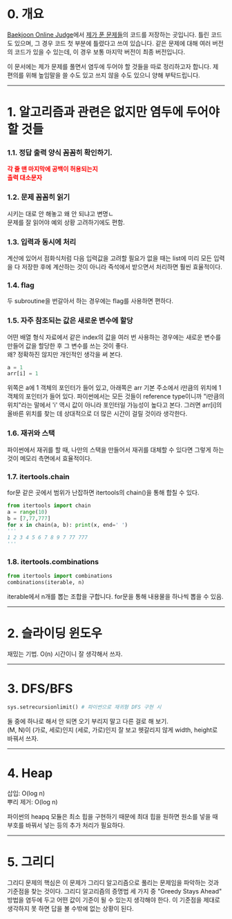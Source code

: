 # 0. 개요
[Baekjoon Online Judge](https://www.acmicpc.net/)에서 [제가 푼 문제들](https://www.acmicpc.net/user/twicedtna)의 코드를 저장하는 곳입니다. 틀린 코드도 있으며, 그 경우 코드 첫 부분에 틀렸다고 쓰여 있습니다. 같은 문제에 대해 여러 버전의 코드가 있을 수 있는데, 이 경우 보통 마지막 버전이 최종 버전입니다.

이 문서에는 제가 문제를 풀면서 염두에 두어야 할 것들을 따로 정리하고자 합니다. 제 편의를 위해 높임말을 쓸 수도 있고 쓰지 않을 수도 있으니 양해 부탁드립니다.

* * *
# 1. 알고리즘과 관련은 없지만 염두에 두어야 할 것들
### 1.1. 정답 출력 양식 꼼꼼히 확인하기. 
<span style="color:red">**각 줄 맨 마지막에 공백이 허용되는지**</span>   
<span style="color:red">**출력 대소문자**</span>

### 1.2. 문제 꼼꼼히 읽기
시키는 대로 안 해놓고 왜 안 되냐고 변명ㄴ    
문제를 잘 읽어야 예외 상황 고려하기에도 편함.

### 1.3. 입력과 동시에 처리
계산에 있어서 점화식처럼 다음 입력값을 고려할 필요가 없을 때는 list에 미리 모든 입력을 다 저장한 후에 계산하는 것이 아니라 즉석에서 받으면서 처리하면 훨씬 효율적이다.
### 1.4. flag
두 subroutine을 번갈아서 하는 경우에는 flag를 사용하면 편하다.
### 1.5. 자주 참조되는 값은 새로운 변수에 할당
어떤 배열 형식 자료에서 같은 index의 값을 여러 번 사용하는 경우에는 새로운 변수를 만들어 값을 할당한 후 그 변수를 쓰는 것이 좋다.   
왜? 정확하진 않지만 개인적인 생각을 써 본다.
```Python
a = 1
arr[i] = 1
```
위쪽은 a에 1 객체의 포인터가 들어 있고, 아래쪽은 arr 기본 주소에서 i만큼의 위치에 1 객체의 포인터가 들어 있다. 파이썬에서는 모든 것들이 reference type이니까 "i만큼의 위치"라는 말에서 'i' 역시 값이 아니라 포인터일 가능성이 높다고 본다. 그러면 arr[i]의 올바른 위치를 찾는 데 상대적으로 더 많은 시간이 걸릴 것이라 생각한다.
### 1.6. 재귀와 스택
파이썬에서 재귀를 할 때, 나만의 스택을 만들어서 재귀를 대체할 수 있다면 그렇게 하는 것이 메모리 측면에서 효율적이다.
### 1.7. itertools.chain
for문 같은 곳에서 범위가 난잡하면 itertools의 chain()을 통해 합칠 수 있다.
```Python
from itertools import chain
a = range(10)
b = [7,77,777]
for x in chain(a, b): print(x, end=' ')
'''
1 2 3 4 5 6 7 8 9 7 77 777
'''
```
### 1.8. itertools.combinations
```Python
from itertools import combinations
combinations(iterable, n)
```
iterable에서 n개를 뽑는 조합을 구합니다. for문을 통해 내용물을 하나씩 뽑을 수 있음.
* * *
# 2. 슬라이딩 윈도우
재밌는 기법. O(n) 시간이니 잘 생각해서 쓰자.

* * *
# 3. DFS/BFS

```Python
sys.setrecursionlimit() # 파이썬으로 재귀형 DFS 구현 시
```

둘 중에 하나로 해서 안 되면 오기 부리지 말고 다른 걸로 해 보기.   
(M, N)이 (가로, 세로)인지 (세로, 가로)인지 잘 보고 헷갈리지 않게 width, height로 바꿔서 쓰자.

* * *
# 4. Heap
삽입: O(log n)   
뿌리 제거: O(log n)

파이썬의 heapq 모듈은 최소 힙을 구현하기 때문에 최대 힙을 원하면 원소를 넣을 때 부호를 바꿔서 넣는 등의 추가 처리가 필요하다.

* * *
# 5. 그리디
그리디 문제의 핵심은 이 문제가 그리디 알고리즘으로 풀리는 문제임을 파악하는 것과 기준점을 찾는 것이다. 그리디 알고리즘의 증명법 세 가지 중 "Greedy Stays Ahead" 방법을 염두에 두고 어떤 값이 기준이 될 수 있는지 생각해야 한다. 이 기준점을 제대로 생각하지 못 하면 답을 볼 수밖에 없는 상황이 된다.